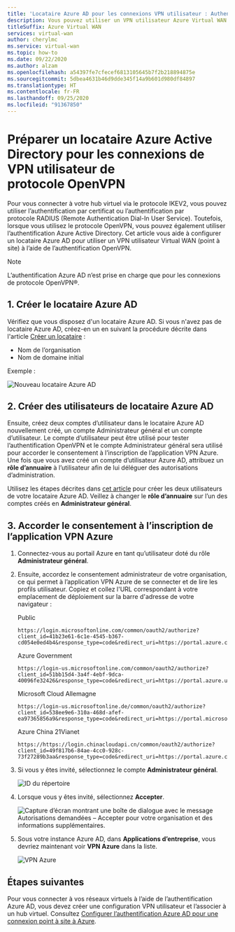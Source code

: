 ```yaml
---
title: 'Locataire Azure AD pour les connexions VPN utilisateur : Authentification Azure AD'
description: Vous pouvez utiliser un VPN utilisateur Azure Virtual WAN (point-to-site) pour vous connecter à votre réseau virtuel à l’aide de l'authentification Azure AD
titleSuffix: Azure Virtual WAN
services: virtual-wan
author: cherylmc
ms.service: virtual-wan
ms.topic: how-to
ms.date: 09/22/2020
ms.author: alzam
ms.openlocfilehash: a54397fe7cfecef6813105645b7f2b218894875e
ms.sourcegitcommit: 5dbea4631b46d9dde345f14a9b601d980df84897
ms.translationtype: HT
ms.contentlocale: fr-FR
ms.lasthandoff: 09/25/2020
ms.locfileid: "91367850"
---
```

# <a name="prepare-azure-active-directory-tenant-for-user-vpn-openvpn-protocol-connections"></a>Préparer un locataire Azure Active Directory pour les connexions de VPN utilisateur de protocole OpenVPN

Pour vous connecter à votre hub virtuel via le protocole IKEV2, vous pouvez utiliser l’authentification par certificat ou l’authentification par protocole RADIUS (Remote Authentication Dial-In User Service). Toutefois, lorsque vous utilisez le protocole OpenVPN, vous pouvez également utiliser l’authentification Azure Active Directory. Cet article vous aide à configurer un locataire Azure AD pour utiliser un VPN utilisateur Virtual WAN (point à site) à l’aide de l’authentification OpenVPN.

> [!NOTE]
> L’authentification Azure AD n’est prise en charge que pour les connexions de protocole OpenVPN&reg;.
>

## <a name="1-create-the-azure-ad-tenant"></a><a name="tenant"></a>1. Créer le locataire Azure AD

Vérifiez que vous disposez d'un locataire Azure AD. Si vous n'avez pas de locataire Azure AD, créez-en un en suivant la procédure décrite dans l'article [Créer un locataire](../active-directory/fundamentals/active-directory-access-create-new-tenant.md) :

* Nom de l’organisation
* Nom de domaine initial

Exemple :

   ![Nouveau locataire Azure AD](./media/openvpn-create-azure-ad-tenant/newtenant.png)

## <a name="2-create-azure-ad-tenant-users"></a><a name="users"></a>2. Créer des utilisateurs de locataire Azure AD

Ensuite, créez deux comptes d’utilisateur dans le locataire Azure AD nouvellement créé, un compte Administrateur général et un compte d’utilisateur. Le compte d’utilisateur peut être utilisé pour tester l’authentification OpenVPN et le compte Administrateur général sera utilisé pour accorder le consentement à l’inscription de l’application VPN Azure. Une fois que vous avez créé un compte d’utilisateur Azure AD, attribuez un **rôle d’annuaire** à l’utilisateur afin de lui déléguer des autorisations d’administration.

Utilisez les étapes décrites dans [cet article](../active-directory/fundamentals/add-users-azure-active-directory.md) pour créer les deux utilisateurs de votre locataire Azure AD. Veillez à changer le **rôle d’annuaire** sur l’un des comptes créés en **Administrateur général**.

## <a name="3-grant-consent-to-the-azure-vpn-app-registration"></a><a name="enable-authentication"></a>3. Accorder le consentement à l’inscription de l’application VPN Azure

1. Connectez-vous au portail Azure en tant qu’utilisateur doté du rôle **Administrateur général**.

2. Ensuite, accordez le consentement administrateur de votre organisation, ce qui permet à l’application VPN Azure de se connecter et de lire les profils utilisateur. Copiez et collez l'URL correspondant à votre emplacement de déploiement sur la barre d'adresse de votre navigateur :

    Public

    ```
    https://login.microsoftonline.com/common/oauth2/authorize?client_id=41b23e61-6c1e-4545-b367-cd054e0ed4b4&response_type=code&redirect_uri=https://portal.azure.com&nonce=1234&prompt=admin_consent
    ````

    Azure Government

    ```
    https://login-us.microsoftonline.com/common/oauth2/authorize?client_id=51bb15d4-3a4f-4ebf-9dca-40096fe32426&response_type=code&redirect_uri=https://portal.azure.us&nonce=1234&prompt=admin_consent
    ````

    Microsoft Cloud Allemagne

    ```
    https://login-us.microsoftonline.de/common/oauth2/authorize?client_id=538ee9e6-310a-468d-afef-ea97365856a9&response_type=code&redirect_uri=https://portal.microsoftazure.de&nonce=1234&prompt=admin_consent
    ````

    Azure China 21Vianet

    ```
    https://https://login.chinacloudapi.cn/common/oauth2/authorize?client_id=49f817b6-84ae-4cc0-928c-73f27289b3aa&response_type=code&redirect_uri=https://portal.azure.cn&nonce=1234&prompt=admin_consent
    ```

3. Si vous y êtes invité, sélectionnez le compte **Administrateur général**.

    ![ID du répertoire](./media/openvpn-create-azure-ad-tenant/pick.png)

4. Lorsque vous y êtes invité, sélectionnez **Accepter**.

    ![Capture d’écran montrant une boîte de dialogue avec le message Autorisations demandées – Accepter pour votre organisation et des informations supplémentaires.](./media/openvpn-create-azure-ad-tenant/accept.jpg)

5. Sous votre instance Azure AD, dans **Applications d’entreprise**, vous devriez maintenant voir **VPN Azure** dans la liste.

    ![VPN Azure](./media/openvpn-create-azure-ad-tenant/azurevpn.png)

## <a name="next-steps"></a>Étapes suivantes

Pour vous connecter à vos réseaux virtuels à l’aide de l’authentification Azure AD, vous devez créer une configuration VPN utilisateur et l’associer à un hub virtuel. Consultez [Configurer l’authentification Azure AD pour une connexion point à site à Azure](virtual-wan-point-to-site-azure-ad.md).
